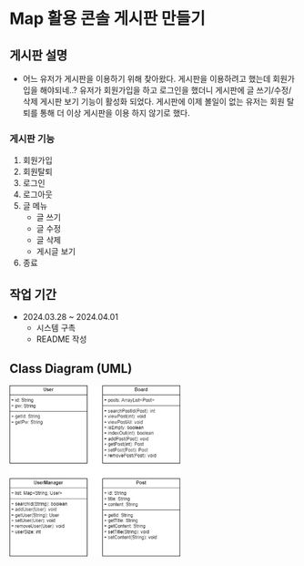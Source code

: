 # Map 활용 콘솔 게시판 만들기

## 게시판 설명
* 어느 유저가 게시판을 이용하기 위해 찾아왔다. 게시판을 이용하려고 했는데 회원가입을 해야되네..? 유저가 회원가입을 하고 로그인을 했더니 게시판에 글 쓰기/수정/삭제 게시판 보기 기능이 활성화 되었다. 게시판에 이제 볼일이 없는 유저는 회원 탈퇴를 통해 더 이상 게시판을 이용 하지 않기로 했다.

### 게시판 기능
1. 회원가입
2. 회원탈퇴
3. 로그인
4. 로그아웃
5. 글 메뉴
    * 글 쓰기
    * 글 수정
    * 글 삭제
    * 게시글 보기 
6. 종료

## 작업 기간
* 2024.03.28 ~ 2024.04.01
  * 시스템 구촉
  * README 작성

## Class Diagram (UML)
<img src= "https://github.com/mingikim-giv/noticeboard/blob/master/images/%EA%B2%8C%EC%8B%9C%ED%8C%90.jpg?raw=true" width = "300px" height = "300px">
